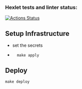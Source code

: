 ### Hexlet tests and linter status:
[![Actions Status](https://github.com/vikzh/devops-for-programmers-project-lvl3/workflows/hexlet-check/badge.svg)](https://github.com/vikzh/devops-for-programmers-project-lvl3/actions)

## Setup Infrastructure
* set the secrets
* ```shell
    make apply
  ```

## Deploy
```shell
make deploy
```